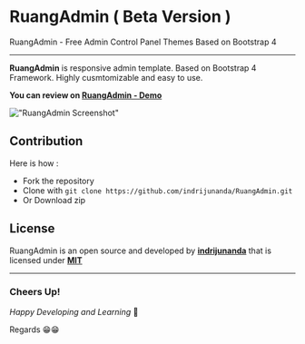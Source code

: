# RuangAdmin ( Beta Version )

RuangAdmin - Free Admin Control Panel Themes Based on Bootstrap 4

-------------------

**RuangAdmin** is responsive admin template. Based on Bootstrap 4 Framework. Highly cusmtomizable and easy to use. 

**You can review on [RuangAdmin - Demo](https://indrijunanda.github.io/RuangAdmin/)**

!["RuangAdmin Screenshot"](https://indrijunanda.github.io/RuangAdmin/img/screenshot/ss4.png "RuangAdmin Screenshot")

## Contribution 

Here is how : 

- Fork the repository
- Clone with ```git clone https://github.com/indrijunanda/RuangAdmin.git```
- Or Download zip

## License

RuangAdmin is an open source and developed by **[indrijunanda](https://indrijunanda.gitlab.io/)** that is licensed under **[MIT](http://opensource.org/licenses/MIT)**



-------------------
### Cheers Up!

*Happy Developing and Learning* 💪



Regards 😁😁

